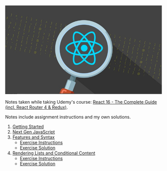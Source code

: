 ![alt text](img/course-img.jpg "Course logo")


Notes taken while taking Udemy's course: [React 16 - The Complete Guide (incl. React Router 4 & Redux)](https://www.udemy.com/react-the-complete-guide-incl-redux). 

Notes include assignment instructions and my own solutions. 

1. [Getting Started](01-getting-started.md)
2. [Next Gen JavaScript](02-next-gen-JS.md)
3. [Features and Syntax](03-features-and-syntax.md)
	- [Exercise Instructions](03.1-exercise-instructions.md)
	- [Exercise Solution](03.1-exercise-solution)
4. [Rendering Lists and Conditional Content](04-rendering-lists-and-conditional-content.md)
	- [Exercise Instructions](04.1-exercise-instructions.md)
	- [Exercise Solution](04.1-exercise-solution)